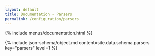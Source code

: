 ```yaml
---
layout: default
title: Documentation - Parsers
permalink: /configuration/parsers
---
```


{% include menus/documentation.html %}

{% include json-schema/object.md content=site.data.schema.parsers key="parsers" level=1 %}
